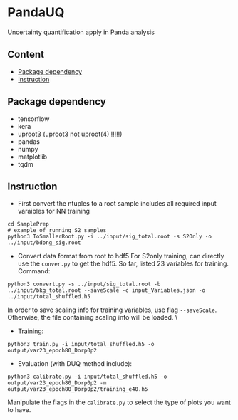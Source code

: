 # PandaUQ
Uncertainty quantification apply in Panda analysis

## Content
* [Package dependency](#package-dependency)
* [Instruction](#instruction)

## Package dependency
- tensorflow
- kera
- uproot3 (uproot3 not uproot(4) !!!!!)
- pandas
- numpy
- matplotlib
- tqdm

## Instruction
- First convert the ntuples to a root sample includes all required input varaibles for NN training
```
cd SamplePrep
# example of running S2 samples
python3 ToSmallerRoot.py -i ../input/sig_total.root -s S2Only -o ../input/bdong_sig.root 
```

- Convert data format from root to hdf5
For S2only training, can directly use the ```conver.py``` to get the hdf5. So far, listed 23 variables for training. Command:
```
python3 convert.py -s ../input/sig_total.root -b ../input/bkg_total.root --saveScale -c input_Variables.json -o ../input/total_shuffled.h5
```
In order to save scaling info for training variables, use flag ```--saveScale```. Otherwise, the file containing scaling info will be loaded. \\

- Training:
```
python3 train.py -i input/total_shuffled.h5 -o output/var23_epoch80_Dorp0p2
```

- Evaluation (with DUQ method include):
```
python3 calibrate.py -i input/total_shuffled.h5 -o output/var23_epoch80_Dorp0p2 -m output/var23_epoch80_Dorp0p2/training_e40.h5
```
Manipulate the flags in the ```calibrate.py``` to select the type of plots you want to have.

